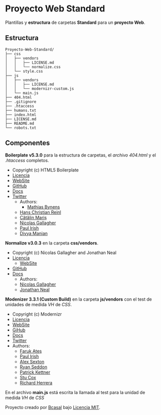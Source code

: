 # Proyecto Web Standard

Plantillas y **estructura** de carpetas **Standard** para un
**proyecto Web**.

## Estructura

	Proyecto-Web-Standard/
	├── css
	│   ├── vendors
	│   │   ├── LICENSE.md
	│   │   └── normalize.css
	│   └── style.css
	├── js
	│   ├── vendors
	│   │   ├── LICENSE.md
	│   │   └── modernizr-custom.js
	│   └── main.js
	├── 404.html
	├── .gitignore
	├── .htaccess
	├── humans.txt
	├── index.html
	├── LICENSE.md
	├── README.md
	└── robots.txt

## Componentes

**Boilerplate v5.3.0** para la estructura de carpetas, el _archivo 404.html_
y el _.htaccess_ completos.

  * Copyright (c) HTML5 Boilerplate
  * [Licencia](https://github.com/h5bp/html5-boilerplate/blob/master/LICENSE.txt)
  * [WebSite](https://html5boilerplate.com/)
  * [GitHub](https://github.com/h5bp/html5-boilerplate)
  * [Docs](https://github.com/h5bp/html5-boilerplate/blob/5.3.0/dist/doc/TOC.md)
  * [Twitter](https://twitter.com/h5bp)
	* Authors:
		- [Mathias Bynens](@mathias)
    - [Hans Christian Reinl](@drublic)
    - [Cătălin Mariș](@alrra)
    - [Nicolas Gallagher](@necolas)
    - [Paul Irish](@paul_irish)
    - [Divya Manian](@divya)

**Normalize v3.0.3** en la carpeta **css/vendors**.

  * Copyright (c) Nicolas Gallagher and Jonathan Neal
  * [Licencia](https://github.com/necolas/normalize.css/blob/master/LICENSE.md)
	* [WebSite](http://necolas.github.io/normalize.css)
  * [GitHub](https://github.com/necolas/normalize.css)
  * [Docs](http://nicolasgallagher.com/about-normalize-css)
	* Authors:
    - [Nicolas Gallagher](@necolas)
    - [Jonathan Neal](@jon_neal)

**Modenizer 3.3.1 (Custom Build)** en la carpeta **js/vendors** con el test de
unidades de medida _VH_ de _CSS_.

 * Copyright (c) Modernizr
 * [Licencia](https://opensource.org/licenses/MIT)
 * [WebSite](https://modernizr.com/)
 * [GiHub](https://github.com/Modernizr/Modernizr)
 * [Docs](https://modernizr.com/docs)
 * [Twitter](https://twitter.com/modernizr)
 * Authors:
	 - [Faruk Ateş](@KuraFire)
	 - [Paul Irish](@paul_irish)
	 - [Alex Sexton](@SlexAxton)
	 - [Ryan Seddon](@ryanseddon)
	 - [Patrick Kettner](@patrickkettner)
	 - [Stu Cox](@StuCoxMedia)
	 - [Richard Herrera](@doctyper)

En el archivo **main.js** está escrita la llamada al test para la unidad
de medida _VH_ de _CSS_

Proyecto creado por [Bcasal](http://bcasal.es)
bajo [Licencia MIT](https://opensource.org/licenses/MIT).
